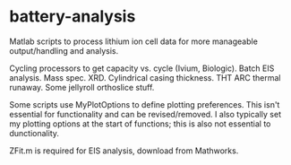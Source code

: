 # battery-analysis
Matlab scripts to process lithium ion cell data for more manageable output/handling and analysis.

Cycling processors to get capacity vs. cycle (Ivium, Biologic).
Batch EIS analysis.
Mass spec.
XRD.
Cylindrical casing thickness.
THT ARC thermal runaway.
Some jellyroll orthoslice stuff.

Some scripts use MyPlotOptions to define plotting preferences. This isn't essential for functionality and can be revised/removed. I also typically set my plotting options at the start of functions; this is also not essential to dunctionality.

ZFit.m is required for EIS analysis, download from Mathworks.
